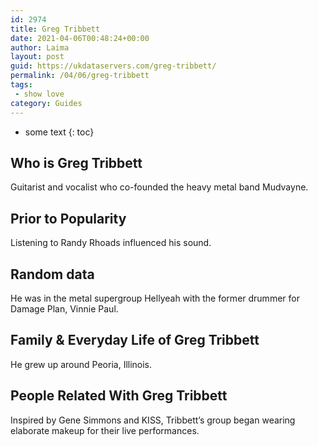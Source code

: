 ```yaml
---
id: 2974
title: Greg Tribbett
date: 2021-04-06T00:48:24+00:00
author: Laima
layout: post
guid: https://ukdataservers.com/greg-tribbett/
permalink: /04/06/greg-tribbett
tags:
 - show love
category: Guides
---
```


* some text
{: toc}


## Who is Greg Tribbett
                  
                  
                  
Guitarist and vocalist who co-founded the heavy metal band Mudvayne.
                  
              
            
              
            
                
                
                
## Prior to Popularity
                  
                  
                  
Listening to Randy Rhoads influenced his sound.
                  
              
            
              
            
                
                
                
## Random data
                  
                  
                  
He was in the metal supergroup Hellyeah with the former drummer for Damage Plan, Vinnie Paul.
                  
              
            
              
            
                
                
                
## Family & Everyday Life of Greg Tribbett
                  
                  
                  
He grew up around Peoria, Illinois.
                  
              
            
              
            
                
                
                
## People Related With Greg Tribbett
                  
                  
                  
Inspired by Gene Simmons and KISS, Tribbett&#8217;s group began wearing elaborate makeup for their live performances.
                  
              
            
              
            
                
              
            
              
              
            
            
              
            
          
          
          